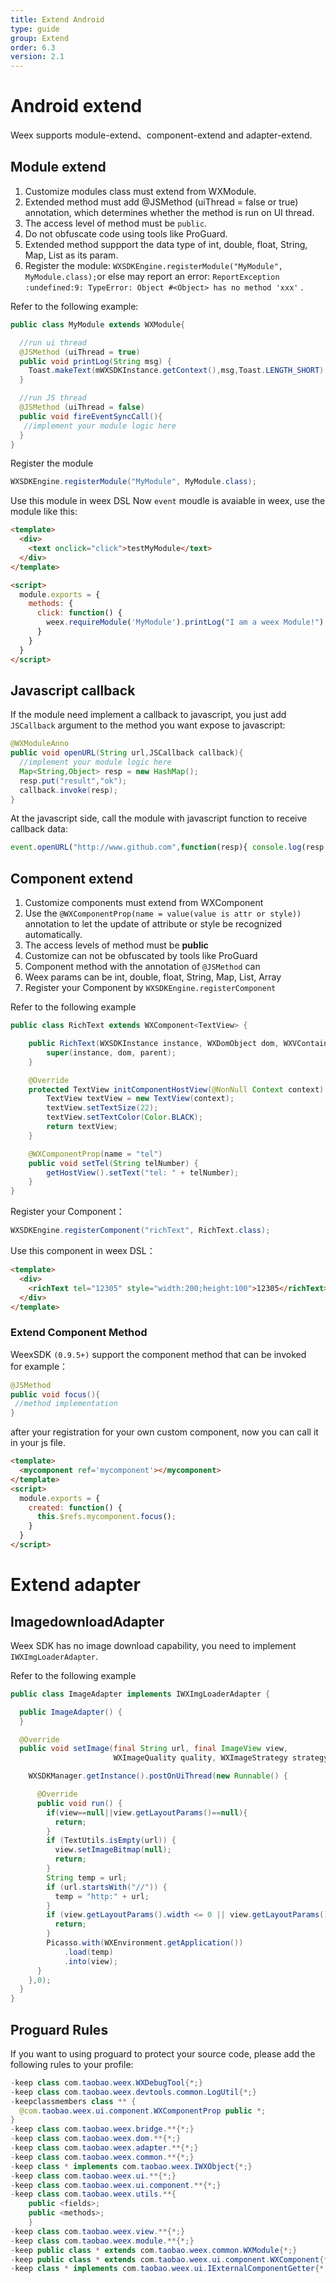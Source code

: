 ```yaml
---
title: Extend Android
type: guide
group: Extend
order: 6.3
version: 2.1
---
```

# Android extend
  Weex supports module-extend、component-extend and adapter-extend.

## Module extend

1. Customize modules class must extend from WXModule. 
2. Extended method must add @JSMethod (uiThread = false or true) annotation, which determines whether the method is run on UI thread.
3. The access level of method must be `public`.
4. Do not obfuscate code using tools like ProGuard.
5. Extended method suppport the data type of int, double, float, String, Map, List as its param.
7. Register the module: `WXSDKEngine.registerModule("MyModule", MyModule.class);`or else may report an error: `ReportException :undefined:9: TypeError: Object #<Object> has no method 'xxx'` .

Refer to the following example:

```java
public class MyModule extends WXModule{

  //run ui thread 
  @JSMethod (uiThread = true)
  public void printLog(String msg) {
    Toast.makeText(mWXSDKInstance.getContext(),msg,Toast.LENGTH_SHORT).show();
  }

  //run JS thread 
  @JSMethod (uiThread = false)
  public void fireEventSyncCall(){
   //implement your module logic here
  }
}
```
Register the module

```java
WXSDKEngine.registerModule("MyModule", MyModule.class);
```
Use this module in weex DSL
Now `event` moudle is avaiable in weex, use the module like this:

```html
<template>
  <div>
    <text onclick="click">testMyModule</text>
  </div>
</template>

<script>
  module.exports = {
    methods: {
      click: function() {
        weex.requireModule('MyModule').printLog("I am a weex Module!");
      }
    }
  }
</script>
```

## Javascript callback

If the module need implement a callback to javascript, you just add `JSCallback` argument to the method you want expose to javascript:

```java
@WXModuleAnno
public void openURL(String url,JSCallback callback){
  //implement your module logic here
  Map<String,Object> resp = new HashMap();
  resp.put("result","ok");
  callback.invoke(resp);
}
```

At the javascript side, call the module with javascript function to receive callback data:

```javascript
event.openURL("http://www.github.com",function(resp){ console.log(resp.result); });
```

## Component extend

1. Customize components must extend from WXComponent
2. Use the `@WXComponentProp(name = value(value is attr or style))` annotation to let the update of attribute or style be recognized automatically.
3. The access levels of method must be **public**
4. Customize can not be obfuscated by tools like ProGuard
5. Component method with the annotation of `@JSMethod` can 
7. Weex params can be int, double, float, String, Map, List, Array
8. Register your Component by `WXSDKEngine.registerComponent`

Refer to the following example

```java
public class RichText extends WXComponent<TextView> {

    public RichText(WXSDKInstance instance, WXDomObject dom, WXVContainer parent) {
        super(instance, dom, parent);
    }

    @Override
    protected TextView initComponentHostView(@NonNull Context context) {
        TextView textView = new TextView(context);
        textView.setTextSize(22);
        textView.setTextColor(Color.BLACK);
        return textView;
    }

    @WXComponentProp(name = "tel")
    public void setTel(String telNumber) {
        getHostView().setText("tel: " + telNumber);
    }
}
```
Register your Component：

```java
WXSDKEngine.registerComponent("richText", RichText.class);
```

Use this component in weex DSL：

```html
<template>
  <div>
    <richText tel="12305" style="width:200;height:100">12305</richText>
  </div>
</template>
```


### Extend Component Method
 WeexSDK `(0.9.5+)` support the component method that can be invoked  
 for example：
 
 ```java
 @JSMethod
 public void focus(){
  //method implementation
 }
 ```
 after your registration for your own custom component, now you can call it in your js file.

```html
<template>
  <mycomponent ref='mycomponent'></mycomponent>
</template>
<script>
  module.exports = {
    created: function() {
      this.$refs.mycomponent.focus();
    }
  }
</script>
```


# Extend adapter

## ImagedownloadAdapter

Weex SDK has no image download capability, you need to implement `IWXImgLoaderAdapter`. 

Refer to the following example
```java
public class ImageAdapter implements IWXImgLoaderAdapter {

  public ImageAdapter() {
  }

  @Override
  public void setImage(final String url, final ImageView view,
                       WXImageQuality quality, WXImageStrategy strategy) {

    WXSDKManager.getInstance().postOnUiThread(new Runnable() {

      @Override
      public void run() {
        if(view==null||view.getLayoutParams()==null){
          return;
        }
        if (TextUtils.isEmpty(url)) {
          view.setImageBitmap(null);
          return;
        }
        String temp = url;
        if (url.startsWith("//")) {
          temp = "http:" + url;
        }
        if (view.getLayoutParams().width <= 0 || view.getLayoutParams().height <= 0) {
          return;
        }
        Picasso.with(WXEnvironment.getApplication())
            .load(temp)
            .into(view);
      }
    },0);
  }
}
```
## Proguard Rules

If you want to using proguard to protect your source code, please add the following rules to your profile:

```java
-keep class com.taobao.weex.WXDebugTool{*;}
-keep class com.taobao.weex.devtools.common.LogUtil{*;}
-keepclassmembers class ** {
  @com.taobao.weex.ui.component.WXComponentProp public *;
}
-keep class com.taobao.weex.bridge.**{*;}
-keep class com.taobao.weex.dom.**{*;}
-keep class com.taobao.weex.adapter.**{*;}
-keep class com.taobao.weex.common.**{*;}
-keep class * implements com.taobao.weex.IWXObject{*;}
-keep class com.taobao.weex.ui.**{*;}
-keep class com.taobao.weex.ui.component.**{*;}
-keep class com.taobao.weex.utils.**{
    public <fields>;
    public <methods>;
    }
-keep class com.taobao.weex.view.**{*;}
-keep class com.taobao.weex.module.**{*;}
-keep public class * extends com.taobao.weex.common.WXModule{*;}
-keep public class * extends com.taobao.weex.ui.component.WXComponent{*;}
-keep class * implements com.taobao.weex.ui.IExternalComponentGetter{*;}
```
